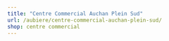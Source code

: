 ```yaml
---
title: "Centre Commercial Auchan Plein Sud"
url: /aubiere/centre-commercial-auchan-plein-sud/
shop: centre commercial
---
```

